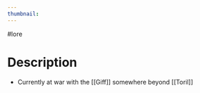```yaml
---
thumbnail:
---
```

#lore
# Description
- Currently at war with the [[Giff]] somewhere beyond [[Toril]]